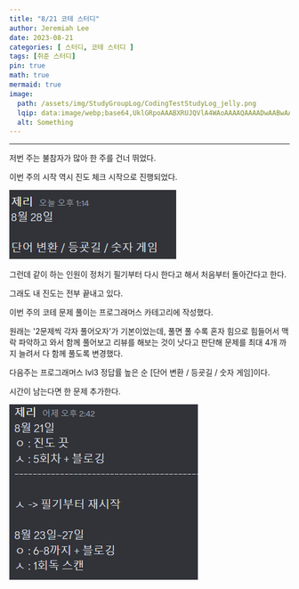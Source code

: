 ```yaml
---
title: "8/21 코테 스터디"
author: Jeremiah Lee
date: 2023-08-21
categories: [ 스터디, 코테 스터디 ]
tags: [취준 스터디]
pin: true
math: true
mermaid: true
image: 
  path: /assets/img/StudyGroupLog/CodingTestStudyLog_jelly.png
  lqip: data:image/webp;base64,UklGRpoAAABXRUJQVlA4WAoAAAAQAAAADwAABwAAQUxQSDIAAAARL0AmbZurmr57yyIiqE8oiG0bejIYEQTgqiDA9vqnsUSI6H+oAERp2HZ65qP/VIAWAFZQOCBCAAAA8AEAnQEqEAAIAAVAfCWkAALp8sF8rgRgAP7o9FDvMCkMde9PK7euH5M1m6VWoDXf2FkP3BqV0ZYbO6NA/VFIAAAA
  alt: Something
---
```

***

저번 주는 불참자가 많아 한 주를 건너 뛰었다.


이번 주의 시작 역시 진도 체크 시작으로 진행되었다.

![](/assets/img/StudyGroupLog/8-21-codingTestStudyPic1.png)


그런데 같이 하는 인원이 정처기 필기부터 다시 한다고 해서 처음부터 돌아간다고 한다.

그래도 내 진도는 전부 끝내고 있다.



이번 주의 코테 문제 풀이는 프로그래머스 카테고리에 작성했다.

원래는 '2문제씩 각자 풀어오자'가 기본이었는데, 풀면 풀 수록 혼자 힘으로 힘들어서 맥락 파악하고 와서 함께 풀어보고 리뷰를 해보는 것이 낫다고 판단해 문제를 최대 4개 까지 늘려서 다 함께 풀도록 변경했다.


다음주는 프로그래머스 lvl3 정답률 높은 순 [단어 변환 / 등굣길 / 숫자 게임]이다.

시간이 남는다면 한 문제 추가한다.


![](/assets/img/StudyGroupLog/8-21-codingTestStudyPic2.png)
